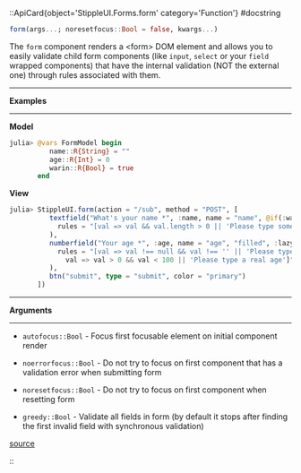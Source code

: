 

::ApiCard{object='StippleUI.Forms.form' category='Function'}
#docstring



```julia
form(args...; noresetfocus::Bool = false, kwargs...)
```


The `form` component renders a &lt;form&gt; DOM element and allows you to easily validate child form components (like `input`, `select` or your `field` wrapped components) that have the internal validation (NOT the external one) through rules associated with them.


---


**Examples**


---


**Model**

```julia
julia> @vars FormModel begin
          name::R{String} = ""
          age::R{Int} = 0
          warin::R{Bool} = true
       end
```


**View**

```julia
julia> StippleUI.form(action = "/sub", method = "POST", [
          textfield("What's your name *", :name, name = "name", @if(:warin), :filled, hint = "Name and surname", "lazy-rules",
            rules = "[val => val && val.length > 0 || 'Please type something']"
          ),
          numberfield("Your age *", :age, name = "age", "filled", :lazy__rules,
            rules = "[val => val !== null && val !== '' || 'Please type your age',
              val => val > 0 && val < 100 || 'Please type a real age']"
          ),
          btn("submit", type = "submit", color = "primary")
       ])
```



---


**Arguments**


---

- `autofocus::Bool` - Focus first focusable element on initial component render
  
- `noerrorfocus::Bool` - Do not try to focus on first component that has a validation error when submitting form
  
- `noresetfocus::Bool` - Do not try to focus on first component when resetting form
  
- `greedy::Bool` - Validate all fields in form (by default it stops after finding the first invalid field with synchronous validation)
  


[source](https://github.com/GenieFramework/StippleUI.jl/blob/v0.24.2/src/Forms.jl#L10-L51)

::
